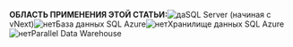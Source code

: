 <Token>**ОБЛАСТЬ ПРИМЕНЕНИЯ ЭТОЙ СТАТЬИ:**![да](../includes/media/yes.png)SQL Server (начиная с vNext)![нет](../includes/media/no.png)База данных SQL Azure![нет](../includes/media/no.png)Хранилище данных SQL Azure![нет](../includes/media/no.png)Parallel Data Warehouse</Token>